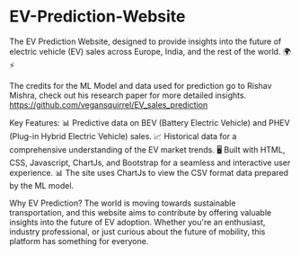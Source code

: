 # EV-Prediction-Website
The EV Prediction Website, designed to provide insights into the future of electric vehicle (EV) sales across Europe, India, and the rest of the world. 🌍⚡

The credits for the ML Model and data used for prediction go to Rishav Mishra, check out his research paper for more detailed insights. 
https://github.com/vegansquirrel/EV_sales_prediction

Key Features:
📊 Predictive data on BEV (Battery Electric Vehicle) and PHEV (Plug-in Hybrid Electric Vehicle) sales.
📈 Historical data for a comprehensive understanding of the EV market trends.
🖥️ Built with HTML, CSS, Javascript, ChartJs, and Bootstrap for a seamless and interactive user experience.
📊 The site uses ChartJs to view the CSV format data prepared by the ML model.

Why EV Prediction? 
The world is moving towards sustainable transportation, and this website aims to contribute by offering valuable insights into the future of EV adoption. Whether you're an enthusiast, industry professional, or just curious about the future of mobility, this platform has something for everyone.
